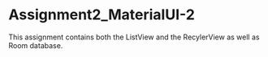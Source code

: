 # Assignment2_MaterialUI-2

This assignment contains both the ListView and the RecylerView as well as Room database.
